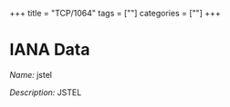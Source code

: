 +++
title = "TCP/1064"
tags = [""]
categories = [""]
+++

# IANA Data

_Name:_ jstel

_Description:_ JSTEL

